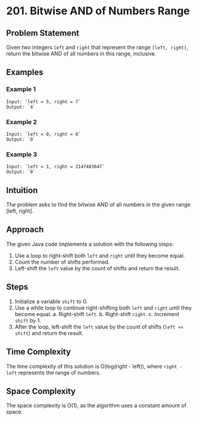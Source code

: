 # 201. Bitwise AND of Numbers Range

## Problem Statement
Given two integers `left` and `right` that represent the range `[left, right]`, return the bitwise AND of all numbers in this range, inclusive.

## Examples
### Example 1
```plaintext
Input: `left = 5, right = 7`
Output: `4`
```

### Example 2
```plaintext
Input: `left = 0, right = 0`
Output: `0`
```

### Example 3
```plaintext
Input: `left = 1, right = 2147483647`
Output: `0`
```

## Intuition
The problem asks to find the bitwise AND of all numbers in the given range [left, right].

## Approach
The given Java code implements a solution with the following steps:
1. Use a loop to right-shift both `left` and `right` until they become equal.
2. Count the number of shifts performed.
3. Left-shift the `left` value by the count of shifts and return the result.

## Steps
1. Initialize a variable `shift` to 0.
2. Use a while loop to continue right-shifting both `left` and `right` until they become equal.
    a. Right-shift `left`.
    b. Right-shift `right`.
    c. Increment `shift` by 1.
3. After the loop, left-shift the `left` value by the count of shifts (`left << shift`) and return the result.

## Time Complexity
The time complexity of this solution is O(log(right - left)), where `right - left` represents the range of numbers.

## Space Complexity
The space complexity is O(1), as the algorithm uses a constant amount of space.

